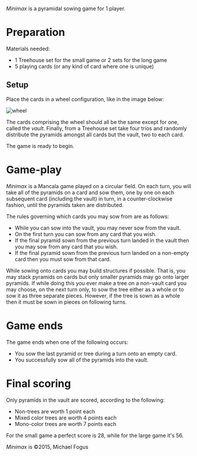 *Minimax* is a pyramidal sowing game for 1 player.

Preparation
===========

Materials needed:

 * 1 Treehouse set for the small game or 2 sets for the long game
 * 5 playing cards (or any kind of card where one is unique)

Setup
-----

Place the cards in a wheel configuration, like in the image below:

![wheel](https://farm8.staticflickr.com/7389/16396477608_008d812ce8_z_d.jpg)

The cards comprising the wheel should all be the same except for one, called the *vault*.  Finally, from a Treehouse set take four trios and randomly distribute the pyramids amongst all cards but the vault, two to each card.

The game is ready to begin.

Game-play
=========

*Minimax* is a Mancala game played on a circular field.  On each turn, you will take all of the pyramids on a card and sow them, one by one on each subsequent card (including the vault) in turn, in a counter-clockwise fashion, until the pyramids taken are distributed. 

The rules governing which cards you may sow from are as follows:

 * While you can sow into the vault, you may never sow from the vault.
 * On the first turn you can sow from any card that you wish.
 * If the final pyramid sown from the previous turn landed in the 
   vault then you may sow from any card that you wish.
 * If the final pyramid sown from the previous turn landed on a 
   non-empty card then you must sow from that card.

While sowing onto cards you may build structures if possible.  That is, you may stack pyramids on cards but only smaller pyramids may go onto larger pyramids.  If while doing this you ever make a tree on a non-vault card you may choose, on the next turn only, to sow the tree either as a whole or to sow it as three separate pieces.  However, if the tree is sown as a whole then it must be sown in pieces on following turns.

Game ends
=========

The game ends when one of the following occurs:

 * You sow the last pyramid or tree during a turn onto an empty card.
 * You successfully sow all of the pyramids into the vault.

Final scoring
=============

Only pyramids in the vault are scored, according to the following:

 * Non-trees are worth 1 point each
 * Mixed color trees are worth 4 points each
 * Mono-color trees are worth 7 points each

For the small game a perfect score is 28, while for the large game it's 56.

*Minimax* is &copy;2015, Michael Fogus

